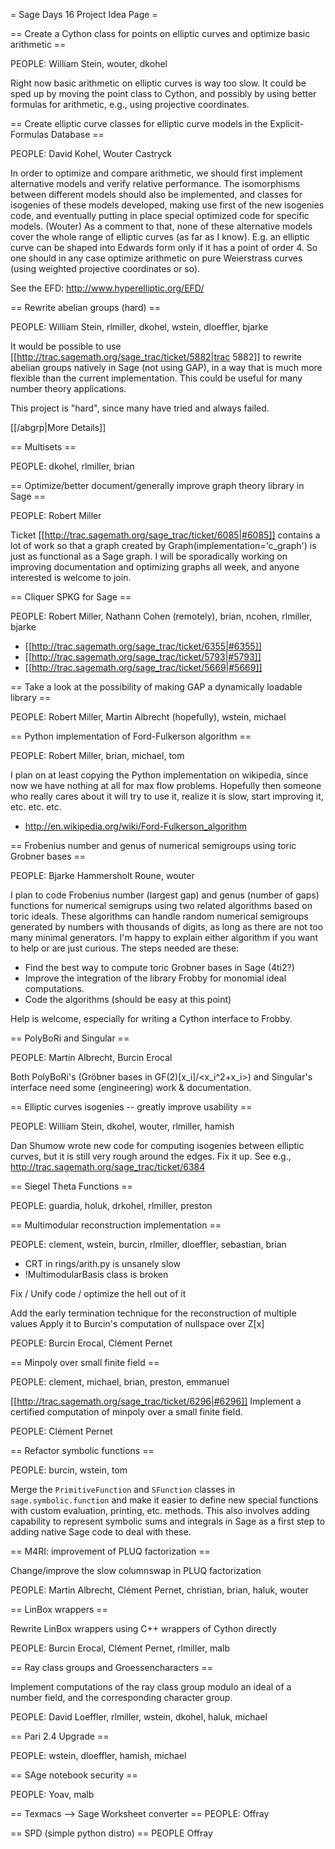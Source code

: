 = Sage Days 16 Project Idea Page =


  
== Create a Cython class for points on elliptic curves and optimize basic arithmetic ==

PEOPLE: William Stein, wouter, dkohel

  Right now basic arithmetic on elliptic curves is way too slow.  It could be sped up by moving the point class to Cython, and possibly by using better formulas for arithmetic, e.g., using projective coordinates. 

== Create elliptic curve classes for elliptic curve models in the Explicit-Formulas Database ==

PEOPLE: David Kohel, Wouter Castryck

  In order to optimize and compare arithmetic, we should first implement alternative models and verify relative performance.  The isomorphisms between different models should also be implemented, and classes for isogenies of these models developed, making use first of the new isogenies code, and eventually putting in place special optimized code for specific models.
(Wouter) As a comment to that, none of these alternative models cover the whole range of elliptic curves (as far as I know). E.g. an elliptic curve can be shaped into Edwards form only if it has a point of order 4. So one should in any case optimize arithmetic on pure Weierstrass curves (using weighted projective coordinates or so).

See the EFD: http://www.hyperelliptic.org/EFD/

== Rewrite abelian groups (hard) ==

PEOPLE: William Stein, rlmiller, dkohel, wstein, dloeffler, bjarke

  It would be possible to use [[http://trac.sagemath.org/sage_trac/ticket/5882|trac 5882]] to rewrite abelian groups natively in Sage (not using GAP), in a way that is much more flexible than the current implementation.  This could be useful for many number theory applications.   

  This project is "hard", since many have tried and always failed.

  [[/abgrp|More Details]]

== Multisets ==

PEOPLE: dkohel, rlmiller, brian

== Optimize/better document/generally improve graph theory library in Sage ==

PEOPLE: Robert Miller

  Ticket [[http://trac.sagemath.org/sage_trac/ticket/6085|#6085]] contains a lot of work so that a graph created by Graph(implementation='c_graph') is just as functional as a Sage graph. I will be sporadically working on improving documentation and optimizing graphs all week, and anyone interested is welcome to join.

== Cliquer SPKG for Sage ==

PEOPLE: Robert Miller, Nathann Cohen (remotely), brian, ncohen, rlmiller, bjarke

 * [[http://trac.sagemath.org/sage_trac/ticket/6355|#6355]]
  * [[http://trac.sagemath.org/sage_trac/ticket/5793|#5793]]
  * [[http://trac.sagemath.org/sage_trac/ticket/5669|#5669]]

== Take a look at the possibility of making GAP a dynamically loadable library ==

PEOPLE: Robert Miller, Martin Albrecht (hopefully), wstein, michael

== Python implementation of Ford-Fulkerson algorithm ==

PEOPLE: Robert Miller, brian, michael, tom

I plan on at least copying the Python implementation on wikipedia, since now we have nothing at all for max flow problems. Hopefully then someone who really cares about it will try to use it, realize it is slow, start improving it, etc. etc. etc.

 * http://en.wikipedia.org/wiki/Ford-Fulkerson_algorithm

== Frobenius number and genus of numerical semigroups using toric Grobner bases ==

PEOPLE: Bjarke Hammersholt Roune, wouter

  I plan to code Frobenius number (largest gap) and genus (number of gaps) functions for numerical semigrups using two related algorithms based on toric ideals. These algorithms can handle random numerical semigroups generated by numbers with thousands of digits, as long as there are not too many minimal generators. I'm happy to explain either algorithm if you want to help or are just curious. The steps needed are these:

   * Find the best way to compute toric Grobner bases in Sage (4ti2?)
   * Improve the integration of the library Frobby for monomial ideal computations.
   * Code the algorithms (should be easy at this point)

  Help is welcome, especially for writing a Cython interface to Frobby.

== PolyBoRi and Singular ==

PEOPLE: Martin Albrecht, Burcin Erocal

Both PolyBoRi's (Gröbner bases in GF(2)[x_i]/<x_i^2+x_i>) and Singular's interface need some (engineering) work & documentation.

== Elliptic curves isogenies -- greatly improve usability ==

PEOPLE: William Stein, dkohel, wouter, rlmiller, hamish

Dan Shumow wrote new code for computing isogenies between elliptic curves, but it is still very rough around the edges.  Fix it up.  See e.g., http://trac.sagemath.org/sage_trac/ticket/6384

== Siegel Theta Functions ==

PEOPLE: guardia, holuk, drkohel, rlmiller, preston
 

== Multimodular reconstruction implementation ==

PEOPLE: clement, wstein, burcin, rlmiller, dloeffler, sebastian, brian

   * CRT in rings/arith.py is unsanely slow
   * !MultimodularBasis class is broken

Fix / Unify code / optimize the hell out of it

Add the early termination technique for the reconstruction of multiple values
Apply it to Burcin's computation of nullspace over Z[x]

PEOPLE: Burcin Erocal, Clément Pernet

== Minpoly over small finite field ==

PEOPLE: clement, michael, brian, preston, emmanuel

[[http://trac.sagemath.org/sage_trac/ticket/6296|#6296]]
Implement a certified computation of minpoly over a small finite field.

PEOPLE: Clément Pernet

== Refactor symbolic functions ==

PEOPLE: burcin, wstein, tom

Merge the `PrimitiveFunction` and `SFunction` classes in `sage.symbolic.function` and make it easier to define new special functions with custom evaluation, printing, etc. methods. This also involves adding capability to represent symbolic sums and integrals in Sage as a first step to adding native Sage code to deal with these.


== M4RI: improvement of PLUQ factorization ==

Change/improve the slow columnswap in PLUQ factorization

PEOPLE: Martin Albrecht, Clément Pernet, christian, brian, haluk, wouter

== LinBox wrappers ==

Rewrite LinBox wrappers using C++ wrappers of Cython directly

PEOPLE: Burcin Erocal, Clément Pernet, rlmiller, malb

== Ray class groups and Groessencharacters ==

Implement computations of the ray class group modulo an ideal of a number field, and the corresponding character group.

PEOPLE: David Loeffler, rlmiller, wstein, dkohel, haluk, michael


== Pari 2.4 Upgrade ==

  PEOPLE: wstein, dloeffler, hamish, michael

== SAge notebook security ==

  PEOPLE: Yoav, malb

== Texmacs --> Sage Worksheet converter ==
  PEOPLE: Offray

== SPD (simple python distro) ==
  PEOPLE Offray
